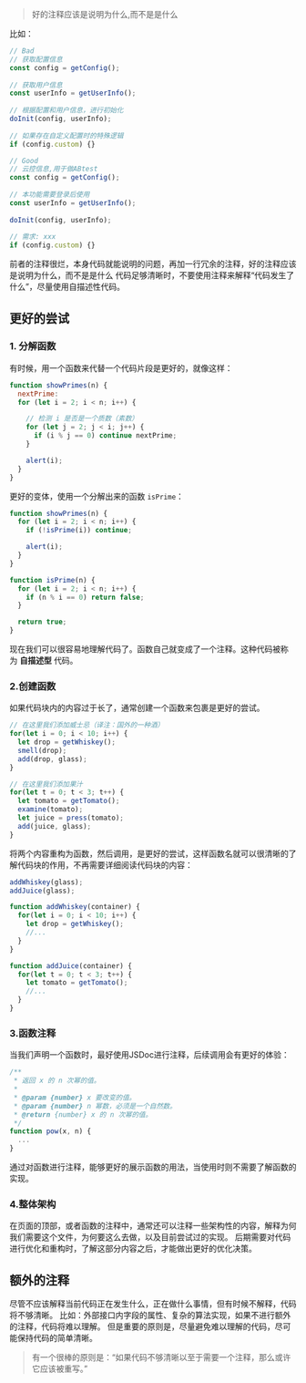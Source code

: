 > 好的注释应该是说明为什么,而不是是什么

比如：
```js
// Bad
// 获取配置信息  
const config = getConfig();  
  
// 获取用户信息  
const userInfo = getUserInfo();  
  
// 根据配置和用户信息，进行初始化  
doInit(config, userInfo);  
  
// 如果存在自定义配置时的特殊逻辑  
if (config.custom) {}

// Good
// 云控信息,用于做ABtest  
const config = getConfig();  
  
// 本功能需要登录后使用  
const userInfo = getUserInfo();  
  
doInit(config, userInfo);  
  
// 需求: xxx  
if (config.custom) {}
```
前者的注释很烂，本身代码就能说明的问题，再加一行冗余的注释，好的注释应该是说明为什么，而不是是什么
代码足够清晰时，不要使用注释来解释“代码发生了什么”，尽量使用自描述性代码。
## 更好的尝试
### 1. 分解函数
有时候，用一个函数来代替一个代码片段是更好的，就像这样：
```js
function showPrimes(n) {
  nextPrime:
  for (let i = 2; i < n; i++) {

    // 检测 i 是否是一个质数（素数）
    for (let j = 2; j < i; j++) {
      if (i % j == 0) continue nextPrime;
    }

    alert(i);
  }
}
```
更好的变体，使用一个分解出来的函数 `isPrime`：
```js
function showPrimes(n) {
  for (let i = 2; i < n; i++) {
    if (!isPrime(i)) continue;

    alert(i);
  }
}

function isPrime(n) {
  for (let i = 2; i < n; i++) {
    if (n % i == 0) return false;
  }

  return true;
}
```
现在我们可以很容易地理解代码了。函数自己就变成了一个注释。这种代码被称为 **自描述型** 代码。
### 2.创建函数
如果代码块内的内容过于长了，通常创建一个函数来包裹是更好的尝试。
```js
// 在这里我们添加威士忌（译注：国外的一种酒）
for(let i = 0; i < 10; i++) {
  let drop = getWhiskey();
  smell(drop);
  add(drop, glass);
}

// 在这里我们添加果汁
for(let t = 0; t < 3; t++) {
  let tomato = getTomato();
  examine(tomato);
  let juice = press(tomato);
  add(juice, glass);
}
```
将两个内容重构为函数，然后调用，是更好的尝试，这样函数名就可以很清晰的了解代码块的作用，不再需要详细阅读代码块的内容：
```js
addWhiskey(glass);
addJuice(glass);

function addWhiskey(container) {
  for(let i = 0; i < 10; i++) {
    let drop = getWhiskey();
    //...
  }
}

function addJuice(container) {
  for(let t = 0; t < 3; t++) {
    let tomato = getTomato();
    //...
  }
}
```
### 3.函数注释
当我们声明一个函数时，最好使用JSDoc进行注释，后续调用会有更好的体验：
```js
/**
 * 返回 x 的 n 次幂的值。
 *
 * @param {number} x 要改变的值。
 * @param {number} n 幂数，必须是一个自然数。
 * @return {number} x 的 n 次幂的值。
 */
function pow(x, n) {
  ...
}
```
通过对函数进行注释，能够更好的展示函数的用法，当使用时则不需要了解函数的实现。
### 4.整体架构
在页面的顶部，或者函数的注释中，通常还可以注释一些架构性的内容，解释为何我们需要这个文件，为何要这么去做，以及目前尝试过的实现。
后期需要对代码进行优化和重构时，了解这部分内容之后，才能做出更好的优化决策。
## 额外的注释
尽管不应该解释当前代码正在发生什么，正在做什么事情，但有时候不解释，代码将不够清晰。
比如：外部接口内字段的属性、复杂的算法实现，如果不进行额外的注释，代码将难以理解。
但是重要的原则是，尽量避免难以理解的代码，尽可能保持代码的简单清晰。
> 有一个很棒的原则是：“如果代码不够清晰以至于需要一个注释，那么或许它应该被重写。”

